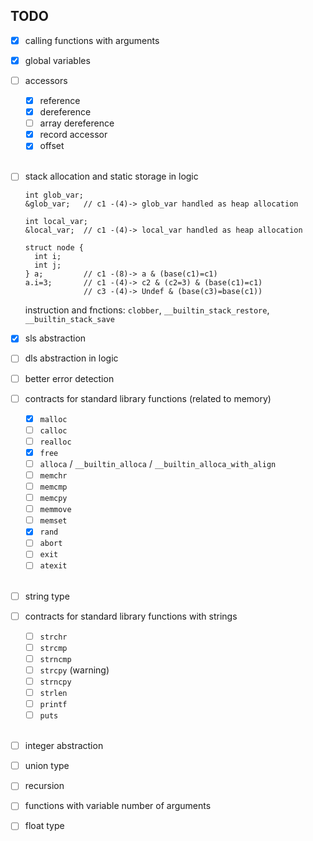 ## TODO

- [x] calling functions with arguments

- [x] global variables

- [ ] accessors
  - [x] reference
  - [x] dereference
  - [ ] array dereference
  - [x] record accessor
  - [x] offset
  <br/>
- [ ] stack allocation and static storage in logic
    ```
    int glob_var;
    &glob_var;   // c1 -(4)-> glob_var handled as heap allocation
  
    int local_var;
    &local_var;  // c1 -(4)-> local_var handled as heap allocation
  
    struct node {
      int i;
      int j;
    } a;         // c1 -(8)-> a & (base(c1)=c1)
    a.i=3;       // c1 -(4)-> c2 & (c2=3) & (base(c1)=c1)
                 // c3 -(4)-> Undef & (base(c3)=base(c1))
    ```
   instruction and fnctions: `clobber`, `__builtin_stack_restore`, `__builtin_stack_save` 

- [x] sls abstraction

- [ ] dls abstraction in logic

- [ ] better error detection

- [ ] contracts for standard library functions (related to memory)
  - [x] `malloc`
  - [ ] `calloc`
  - [ ] `realloc`
  - [x] `free`
  - [ ] `alloca` / `__builtin_alloca` / `__builtin_alloca_with_align`
  - [ ] `memchr`
  - [ ] `memcmp`
  - [ ] `memcpy`
  - [ ] `memmove`
  - [ ] `memset`
  - [x] `rand`
  - [ ] `abort`
  - [ ] `exit`
  - [ ] `atexit`
  <br/>
- [ ] string type

- [ ] contracts for standard library functions with strings
  - [ ] `strchr`
  - [ ] `strcmp`
  - [ ] `strncmp`
  - [ ] `strcpy` (warning)
  - [ ] `strncpy`
  - [ ] `strlen`
  - [ ] `printf`
  - [ ] `puts`
  <br/>
- [ ] integer abstraction

- [ ] union type

- [ ] recursion

- [ ] functions with variable number of arguments

- [ ] float type
